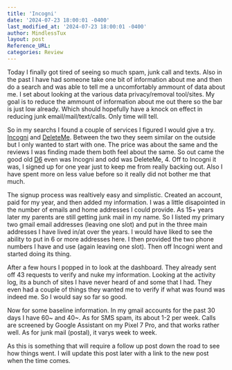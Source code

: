 ```yaml
---
title: 'Incogni'
date: '2024-07-23 18:00:01 -0400'
last_modified_at: '2024-07-23 18:00:01 -0400'
author: MindlessTux
layout: post
Reference_URL:
categories: Review
---
```


Today I finally got tired of seeing so much spam, junk call and texts.  Also in the past I have had someone take one bit of information about me and then do a search and was able to tell me a uncomfortably ammount of data about me.  I set about looking at the various data privacy/removal tool/sites.  My goal is to reduce the ammount of information about me out there so the bar is just low already.  Which should hopefully have a knock on effect in reducing junk email/mail/text/calls.  Only time will tell.

<!--readmore-->

So in my searchs I found a couple of services I figured I would give a try.  [Incogni](https://incogni.com/) and [DeleteMe](https://joindeleteme.com/).  Between the two they seem similar on the outside but I only wanted to start with one.  The price was about the same and the reviews I was finding made them both feel about the same.  So out came the good old [D6](https://en.wikipedia.org/wiki/Dice#Common_variations) even was Incogni and odd was DeleteMe, 4.  Off to Incogni it was, I signed up for one year just to keep me from really backing out.  Also I have spent more on less value before so it really did not bother me that much.

The signup process was realtively easy and simplistic.  Created an account, paid for my year, and then added my information.  I was a little disapointed in the number of emails and home addresses I could provide.  As 15+ years later my parents are still getting junk mail in my name.  So I listed my primary two gmail email addresses (leaving one slot) and put in the three main addresses I have lived in/at over the years.  I would have liked to see the ability to put in 6 or more addresses here.  I then provided the two phone numbers I have and use (again leaving one slot).  Then off Incogni went and started doing its thing.

After a few hours I popped in to look at the dashboard.  They already sent off 43 requests to verify and nuke my information.  Looking at the activity log, its a bunch of sites I have never heard of and some that I had.  They even had a couple of things they wanted me to verify if what was found was indeed me.  So I would say so far so good.

Now for some baseline information.  In my gmail accounts for the past 30 days I have 60~ and 40~.  As for SMS spam, its about 1-2 per week.  Calls are screened by Google Assistant on my Pixel 7 Pro, and that works rather well.  As for junk mail (postal), it varys week to week.

As this is something that will require a follow up post down the road to see how things went.  I will update this post later with a link to the new post when the time comes.